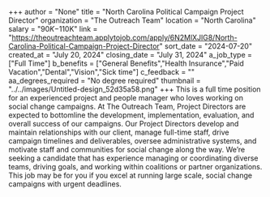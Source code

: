 +++
author = "None"
title = "North Carolina Political Campaign Project Director"
organization = "The Outreach Team"
location = "North Carolina"
salary = "$90K-$110K"
link = "https://theoutreachteam.applytojob.com/apply/6N2MlXJlG8/North-Carolina-Political-Campaign-Project-Director"
sort_date = "2024-07-20"
created_at = "July 20, 2024"
closing_date = "July 31, 2024"
a_job_type = ["Full Time"]
b_benefits = ["General Benefits","Health Insurance","Paid Vacation","Dental","Vision","Sick time"]
c_feedback = ""
aa_degrees_required = "No degree required"
thumbnail = "../../images/Untitled-design_52d35a58.png"
+++
This is a full time position for an experienced project and people manager who loves working on social change campaigns. At The Outreach Team, Project Directors are expected to bottomline the development, implementation, evaluation, and overall success of our campaigns. Our Project Directors develop and maintain relationships with our client, manage full-time staff, drive campaign timelines and deliverables, oversee administrative systems, and motivate staff and communities for social change along the way. We’re seeking a candidate that has experience managing or coordinating diverse teams, driving goals, and working within coalitions or partner organizations. This job may be for you if you excel at running large scale, social change campaigns with urgent deadlines.